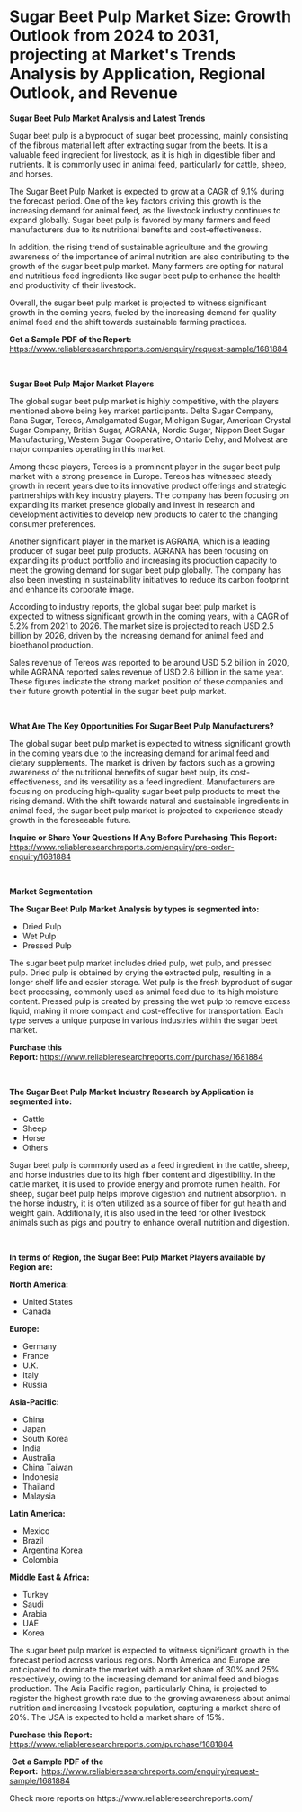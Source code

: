 <p><h1>Sugar Beet Pulp Market Size: Growth Outlook from 2024 to 2031, projecting at Market's Trends Analysis by Application, Regional Outlook, and Revenue</h1></p><p><strong>Sugar Beet Pulp Market Analysis and Latest Trends</strong></p>
<p><p>Sugar beet pulp is a byproduct of sugar beet processing, mainly consisting of the fibrous material left after extracting sugar from the beets. It is a valuable feed ingredient for livestock, as it is high in digestible fiber and nutrients. It is commonly used in animal feed, particularly for cattle, sheep, and horses.</p><p>The Sugar Beet Pulp Market is expected to grow at a CAGR of 9.1% during the forecast period. One of the key factors driving this growth is the increasing demand for animal feed, as the livestock industry continues to expand globally. Sugar beet pulp is favored by many farmers and feed manufacturers due to its nutritional benefits and cost-effectiveness.</p><p>In addition, the rising trend of sustainable agriculture and the growing awareness of the importance of animal nutrition are also contributing to the growth of the sugar beet pulp market. Many farmers are opting for natural and nutritious feed ingredients like sugar beet pulp to enhance the health and productivity of their livestock.</p><p>Overall, the sugar beet pulp market is projected to witness significant growth in the coming years, fueled by the increasing demand for quality animal feed and the shift towards sustainable farming practices.</p></p>
<p><strong>Get a Sample PDF of the Report:&nbsp;</strong> <a href="https://www.reliableresearchreports.com/enquiry/request-sample/1681884">https://www.reliableresearchreports.com/enquiry/request-sample/1681884</a></p>
<p>&nbsp;</p>
<p><strong>Sugar Beet Pulp Major Market Players</strong></p>
<p><p>The global sugar beet pulp market is highly competitive, with the players mentioned above being key market participants. Delta Sugar Company, Rana Sugar, Tereos, Amalgamated Sugar, Michigan Sugar, American Crystal Sugar Company, British Sugar, AGRANA, Nordic Sugar, Nippon Beet Sugar Manufacturing, Western Sugar Cooperative, Ontario Dehy, and Molvest are major companies operating in this market.</p><p>Among these players, Tereos is a prominent player in the sugar beet pulp market with a strong presence in Europe. Tereos has witnessed steady growth in recent years due to its innovative product offerings and strategic partnerships with key industry players. The company has been focusing on expanding its market presence globally and invest in research and development activities to develop new products to cater to the changing consumer preferences.</p><p>Another significant player in the market is AGRANA, which is a leading producer of sugar beet pulp products. AGRANA has been focusing on expanding its product portfolio and increasing its production capacity to meet the growing demand for sugar beet pulp globally. The company has also been investing in sustainability initiatives to reduce its carbon footprint and enhance its corporate image.</p><p>According to industry reports, the global sugar beet pulp market is expected to witness significant growth in the coming years, with a CAGR of 5.2% from 2021 to 2026. The market size is projected to reach USD 2.5 billion by 2026, driven by the increasing demand for animal feed and bioethanol production.</p><p>Sales revenue of Tereos was reported to be around USD 5.2 billion in 2020, while AGRANA reported sales revenue of USD 2.6 billion in the same year. These figures indicate the strong market position of these companies and their future growth potential in the sugar beet pulp market.</p></p>
<p>&nbsp;</p>
<p><strong>What Are The Key Opportunities For Sugar Beet Pulp Manufacturers?</strong></p>
<p><p>The global sugar beet pulp market is expected to witness significant growth in the coming years due to the increasing demand for animal feed and dietary supplements. The market is driven by factors such as a growing awareness of the nutritional benefits of sugar beet pulp, its cost-effectiveness, and its versatility as a feed ingredient. Manufacturers are focusing on producing high-quality sugar beet pulp products to meet the rising demand. With the shift towards natural and sustainable ingredients in animal feed, the sugar beet pulp market is projected to experience steady growth in the foreseeable future.</p></p>
<p><strong>Inquire or Share Your Questions If Any Before Purchasing This Report:</strong> <a href="https://www.reliableresearchreports.com/enquiry/pre-order-enquiry/1681884">https://www.reliableresearchreports.com/enquiry/pre-order-enquiry/1681884</a></p>
<p>&nbsp;</p>
<p><strong>Market Segmentation</strong></p>
<p><strong>The Sugar Beet Pulp Market Analysis by types is segmented into:</strong></p>
<p><ul><li>Dried Pulp</li><li>Wet Pulp</li><li>Pressed Pulp</li></ul></p>
<p><p>The sugar beet pulp market includes dried pulp, wet pulp, and pressed pulp. Dried pulp is obtained by drying the extracted pulp, resulting in a longer shelf life and easier storage. Wet pulp is the fresh byproduct of sugar beet processing, commonly used as animal feed due to its high moisture content. Pressed pulp is created by pressing the wet pulp to remove excess liquid, making it more compact and cost-effective for transportation. Each type serves a unique purpose in various industries within the sugar beet market.</p></p>
<p><strong>Purchase this Report:&nbsp;</strong><a href="https://www.reliableresearchreports.com/purchase/1681884">https://www.reliableresearchreports.com/purchase/1681884</a></p>
<p>&nbsp;</p>
<p><strong>The Sugar Beet Pulp Market Industry Research by Application is segmented into:</strong></p>
<p><ul><li>Cattle</li><li>Sheep</li><li>Horse</li><li>Others</li></ul></p>
<p><p>Sugar beet pulp is commonly used as a feed ingredient in the cattle, sheep, and horse industries due to its high fiber content and digestibility. In the cattle market, it is used to provide energy and promote rumen health. For sheep, sugar beet pulp helps improve digestion and nutrient absorption. In the horse industry, it is often utilized as a source of fiber for gut health and weight gain. Additionally, it is also used in the feed for other livestock animals such as pigs and poultry to enhance overall nutrition and digestion.</p></p>
<p>&nbsp;</p>
<p><strong>In terms of Region, the Sugar Beet Pulp Market Players available by Region are:</strong></p>
<p>
    <p> <strong> North America: </strong>
        <ul>
            <li>United States</li>
            <li>Canada</li>
        </ul>
        </p> 
    <p> <strong> Europe: </strong>
        <ul>
            <li>Germany</li>
            <li>France</li>
            <li>U.K.</li>
            <li>Italy</li>
            <li>Russia</li>
        </ul>
        </p> 
    <p> <strong> Asia-Pacific: </strong>
        <ul>
            <li>China</li>
            <li>Japan</li>
            <li>South Korea</li>
            <li>India</li>
            <li>Australia</li>
            <li>China Taiwan</li>
            <li>Indonesia</li>
            <li>Thailand</li>
            <li>Malaysia</li>
        </ul>
        </p> 
    <p> <strong> Latin America: </strong>
        <ul>
            <li>Mexico</li>
            <li>Brazil</li>
            <li>Argentina Korea</li>
            <li>Colombia</li>
        </ul>
        </p> 
    <p> <strong> Middle East & Africa: </strong>
        <ul>
            <li>Turkey</li>
            <li>Saudi</li>
            <li>Arabia</li>
            <li>UAE</li>
            <li>Korea</li>
        </ul>
    </p>
    </p>
<p><p>The sugar beet pulp market is expected to witness significant growth in the forecast period across various regions. North America and Europe are anticipated to dominate the market with a market share of 30% and 25% respectively, owing to the increasing demand for animal feed and biogas production. The Asia Pacific region, particularly China, is projected to register the highest growth rate due to the growing awareness about animal nutrition and increasing livestock population, capturing a market share of 20%. The USA is expected to hold a market share of 15%.</p></p>
<p><strong>Purchase this Report: </strong><a href="https://www.reliableresearchreports.com/purchase/1681884">https://www.reliableresearchreports.com/purchase/1681884</a></p>
<p>&nbsp;<strong>Get a Sample PDF of the Report:&nbsp;&nbsp;</strong><a href="https://www.reliableresearchreports.com/enquiry/request-sample/1681884">https://www.reliableresearchreports.com/enquiry/request-sample/1681884</a></p>
<p><strong></strong></p>
<p>Check more reports on https://www.reliableresearchreports.com/</p>